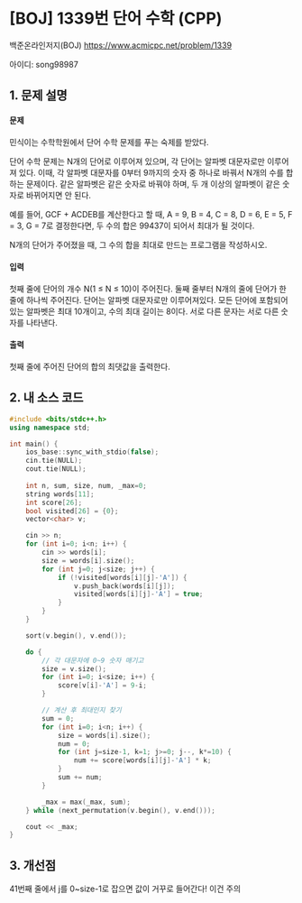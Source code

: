# [BOJ] 1339번 단어 수학 (CPP)


백준온라인저지(BOJ) https://www.acmicpc.net/problem/1339


아이디: song98987


## 1. 문제 설명

#### 문제
민식이는 수학학원에서 단어 수학 문제를 푸는 숙제를 받았다.

단어 수학 문제는 N개의 단어로 이루어져 있으며, 각 단어는 알파벳 대문자로만 이루어져 있다. 이때, 각 알파벳 대문자를 0부터 9까지의 숫자 중 하나로 바꿔서 N개의 수를 합하는 문제이다. 같은 알파벳은 같은 숫자로 바꿔야 하며, 두 개 이상의 알파벳이 같은 숫자로 바뀌어지면 안 된다.

예를 들어, GCF + ACDEB를 계산한다고 할 때, A = 9, B = 4, C = 8, D = 6, E = 5, F = 3, G = 7로 결정한다면, 두 수의 합은 99437이 되어서 최대가 될 것이다.

N개의 단어가 주어졌을 때, 그 수의 합을 최대로 만드는 프로그램을 작성하시오.

#### 입력
첫째 줄에 단어의 개수 N(1 ≤ N ≤ 10)이 주어진다. 둘째 줄부터 N개의 줄에 단어가 한 줄에 하나씩 주어진다. 단어는 알파벳 대문자로만 이루어져있다. 모든 단어에 포함되어 있는 알파벳은 최대 10개이고, 수의 최대 길이는 8이다. 서로 다른 문자는 서로 다른 숫자를 나타낸다.

#### 출력
첫째 줄에 주어진 단어의 합의 최댓값을 출력한다.

## 2. 내 소스 코드

```c++
#include <bits/stdc++.h>
using namespace std;

int main() {
    ios_base::sync_with_stdio(false);
    cin.tie(NULL);
    cout.tie(NULL);
    
    int n, sum, size, num, _max=0;
    string words[11];
    int score[26];
    bool visited[26] = {0};
    vector<char> v;

    cin >> n;
    for (int i=0; i<n; i++) {
        cin >> words[i];
        size = words[i].size();
        for (int j=0; j<size; j++) {
            if (!visited[words[i][j]-'A']) {
                v.push_back(words[i][j]);
                visited[words[i][j]-'A'] = true;
            }
        }
    }

    sort(v.begin(), v.end());

    do {
        // 각 대문자에 0~9 숫자 매기고
        size = v.size();
        for (int i=0; i<size; i++) {
            score[v[i]-'A'] = 9-i;
        }

        // 계산 후 최대인지 찾기
        sum = 0;
        for (int i=0; i<n; i++) {
            size = words[i].size();
            num = 0;
            for (int j=size-1, k=1; j>=0; j--, k*=10) {
                num += score[words[i][j]-'A'] * k;
            }
            sum += num;
        }

        _max = max(_max, sum);
    } while (next_permutation(v.begin(), v.end()));

    cout << _max;
}
```

## 3. 개선점

41번째 줄에서 j를 0~size-1로 잡으면 값이 거꾸로 들어간다! 이건 주의
